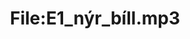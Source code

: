 ---
title: File:E1_nýr_bíll.mp3
recording of: nýr bíll
reading speed: slow
speaker: E
license: CC0
---